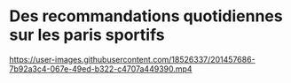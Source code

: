 # Des recommandations quotidiennes sur les paris sportifs


https://user-images.githubusercontent.com/18526337/201457686-7b92a3c4-067e-49ed-b322-c4707a449390.mp4

